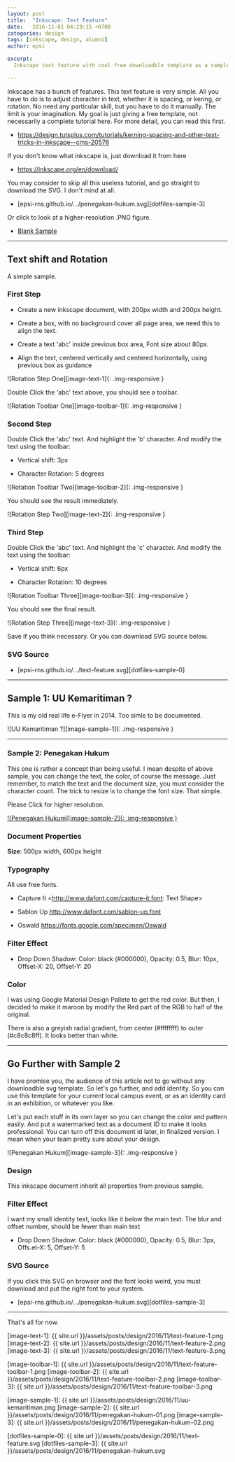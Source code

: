 ```yaml
---
layout: post
title:  "Inkscape: Text Feature"
date:   2016-11-01 04:29:15 +0700
categories: design
tags: [inkscape, design, alumni]
author: epsi

excerpt:
  Inkscape text feature with cool free downloadble template as a sample.

---
```


Inkscape has a bunch of features. This text feature is very simple. All you have to do is to adjust character in text, whether it is spacing, or kering, or rotation. No need any particular skill, but you have to do it manually. The limit is your imagination. My goal is just giving a free template, not necessarily a complete tutorial here. For more detail, you can read this first.

* <https://design.tutsplus.com/tutorials/kerning-spacing-and-other-text-tricks-in-inkscape--cms-20576>

If you don't know what inkscape is, just download it from here

* <https://inkscape.org/en/download/>

You may consider to skip all this useless tutorial, and go straight to download the SVG. I don't mind at all.

* [epsi-rns.github.io/.../penegakan-hukum.svg][dotfiles-sample-3]

Or click to look at a higher-resolution .PNG figure.

* [Blank Sample][hires-sample-2]

-- -- --

## Text shift and Rotation

A simple sample.

### First Step

* Create a new inkscape document, with 200px width and 200px height.

* Create a box, with no background cover all page area, we need this to align the text.

* Create a text 'abc' inside previous box area, Font size about 80px.

* Align the text, centered vertically and centered horizontally, using previous box as guidance

![Rotation Step One][image-text-1]{: .img-responsive }

Double Click the 'abc' text above, you should see a toolbar.

![Rotation Toolbar One][image-toolbar-1]{: .img-responsive }

### Second Step

Double Click the 'abc' text. And highlight the 'b' character. And modify the text using the toolbar:

* Vertical shift: 3px

* Character Rotation: 5 degrees

![Rotation Toolbar Two][image-toolbar-2]{: .img-responsive }

You should see the result immediately.

![Rotation Step Two][image-text-2]{: .img-responsive }

### Third Step

Double Click the 'abc' text. And highlight the 'c' character. And modify the text using the toolbar:

* Vertical shift: 6px

* Character Rotation: 10 degrees

![Rotation Toolbar Three][image-toolbar-3]{: .img-responsive }

You should see the final result.

![Rotation Step Three][image-text-3]{: .img-responsive }

Save if you think necessary. Or you can download SVG source below.

### SVG Source

* [epsi-rns.github.io/.../text-feature.svg][dotfiles-sample-0]

-- -- --

## Sample 1: UU Kemaritiman ?

This is my old real life e-Flyer in 2014. Too simle to be documented.

![UU Kemaritiman ?][image-sample-1]{: .img-responsive }

-- -- --

### Sample 2: Penegakan Hukum

This one is rather a concept than being useful. I mean despite of above sample, you can change the text, the color, of course the message. Just remember, to match the text and the document size, you must consider the character count. The trick to resize is to change the font size. That simple.

Please Click for higher resolution.

[![Penegakan Hukum][image-sample-2]{: .img-responsive }][hires-sample-2]

### Document Properties

**Size**: 500px width, 600px height

### Typography

All use free fonts.

* Capture It <http://www.dafont.com/capture-it.font: Text Shape>

* Sablon Up <http://www.dafont.com/sablon-up.font>

* Oswald <https://fonts.google.com/specimen/Oswald>

### Filter Effect

* Drop Down Shadow: Color: black (#000000), Opacity: 0.5, Blur: 10px, Offset-X: 20, Offset-Y: 20

### Color

I was using Google Material Design Pallete to get the red color. But then, I decided to make it maroon by modify the Red part of the RGB to half of the original.

There is also a greyish radial gradient, from center (#ffffffff) to outer (#c8c8c8ff). It looks better than white.

-- -- --

## Go Further with Sample 2
 
I have promise you, the audience of this article not to go without any downloadble svg template. So let's go further, and add identity. So you can use this template for your current local campus event, or as an identity card in an exhibition, or whatever you like. 

Let's put each stuff in its own layer so you can change the color and pattern easily. And put a watermarked text as a document ID to make it looks professional. You can turn off this document id later, in finalized version. I mean when your team pretty sure about your design.

![Penegakan Hukum][image-sample-3]{: .img-responsive }

### Design

This inkscape document inherit all properties from previous sample.

### Filter Effect

I want my small identity text, looks like it below the main text. The blur and offset number, should be fewer than main text

* Drop Down Shadow: Color: black (#000000), Opacity: 0.5, Blur: 3px, Offs.et-X: 5, Offset-Y: 5

### SVG Source

If you click this SVG on browser and the font looks weird, you must download and put the right font to your system.

* [epsi-rns.github.io/.../penegakan-hukum.svg][dotfiles-sample-3]

-- -- --

That's all for now.


[//]: <> ( -- -- -- links below -- -- -- )


[image-text-1]: {{ site.url }}/assets/posts/design/2016/11/text-feature-1.png
[image-text-2]: {{ site.url }}/assets/posts/design/2016/11/text-feature-2.png
[image-text-3]: {{ site.url }}/assets/posts/design/2016/11/text-feature-3.png

[image-toolbar-1]: {{ site.url }}/assets/posts/design/2016/11/text-feature-toolbar-1.png
[image-toolbar-2]: {{ site.url }}/assets/posts/design/2016/11/text-feature-toolbar-2.png
[image-toolbar-3]: {{ site.url }}/assets/posts/design/2016/11/text-feature-toolbar-3.png

[image-sample-1]: {{ site.url }}/assets/posts/design/2016/11/uu-kemaritiman.png
[image-sample-2]: {{ site.url }}/assets/posts/design/2016/11/penegakan-hukum-01.png
[image-sample-3]: {{ site.url }}/assets/posts/design/2016/11/penegakan-hukum-02.png

[hires-sample-2]: https://lh3.googleusercontent.com/6Pv11pGlwf7CStbWoahAaVTK3Qo-sg6UNfnCG8Fw2ooEZcuNQTYChSyX35dy3DFAKSbvVIYVaanKpEjT3b5mYRchBHrZXI4VDpLpGlCk5PHEqkQqxiIrRci-mmL6_qGCIuFrUUJgMGSKCW792bYDdfz1LnpzVyC3V393-yV044mTwTe_1iz9I8yljZZKS2s9re15QU3ZcmbiRkQJ_xQaHUE_UVTC2BdYfNHmjOxVDEPi0UjXuuGpbeQ0fWkVSKlkLYOMPCvkmeG5PjYVBC9Ge-e0ZHdO-N0luuV7AXx3HGoAZYyhSCtbKKKUOTiTokkPtCL_nEkbO4IpVIjncHI6NjCoinpOJTnoaJ3H6qU1tcTAOhdMJjoe3_XzSE15qcd4hlPW0IkOcGqfYSqVUzh82qkylDpORKhqRTInjIcVYajp_FklxqeGLFWQbFEQohFxdCnNVkHuswsA5TwX8EQDp-BMXilpbSCqEJzqeagcMicI2Wa3zL-bQV_j8vp9xPsVsmSlSIn_9RnRIUqE09F6Ubx7vecCvbj1rInbHUAnKA7f0EFumHBK6Q6bM1pb3HXl0i3heMY5HGzgbexqlo2dj0DI0FcNwrQjDNKnv8J-qd2B2EtK=w0

[dotfiles-sample-0]: {{ site.url }}/assets/posts/design/2016/11/text-feature.svg
[dotfiles-sample-3]: {{ site.url }}/assets/posts/design/2016/11/penegakan-hukum.svg
